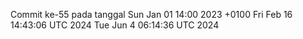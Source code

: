 Commit ke-55 pada tanggal Sun Jan 01 14:00 2023 +0100
Fri Feb 16 14:43:06 UTC 2024
Tue Jun  4 06:14:36 UTC 2024
